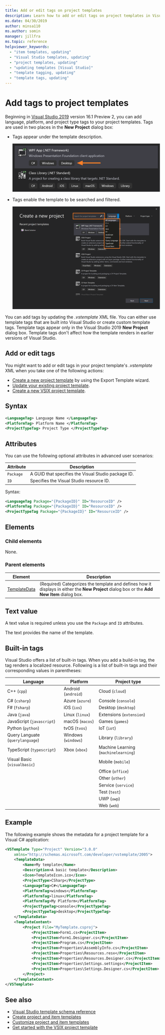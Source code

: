 ```yaml
---
title: Add or edit tags on project templates
description: Learn how to add or edit tags on project templates in Visual Studio.
ms.date: 04/30/2019
author: minsa110
ms.author: somin
manager: jillfra
ms.topic: reference
helpviewer_keywords:
  - "item templates, updating"
  - "Visual Studio templates, updating"
  - "project templates, updating"
  - "updating templates [Visual Studio]"
  - "template tagging, updating"
  - "template tags, updating"
---
```

# Add tags to project templates

Beginning in [Visual Studio 2019](https://visualstudio.microsoft.com/downloads/) version 16.1 Preview 2, you can add language, platform, and project type tags to your project templates. Tags are used in two places in the **New Project** dialog box:

- Tags appear under the template description.

   ![Project template with tags in the New Project dialog box](media/npd-item-with-template-tags.png)

- Tags enable the template to be searched and filtered.

   ![Search and filter in the New Project dialog box](media/npd-search-and-filter.png)

You can add tags by updating the *.vstemplate* XML file. You can either use template tags that are built into Visual Studio or create custom template tags. Template tags appear only in the Visual Studio 2019 **New Project** dialog box. Template tags don't affect how the template renders in earlier versions of Visual Studio.

## Add or edit tags

You might want to add or edit tags in your project template's *.vstemplate* XML when you take one of the following actions:

* [Create a new project template](/visualstudio/ide/how-to-create-project-templates) by using the Export Template wizard.
* [Update your existing project template](/visualstudio/ide/how-to-update-existing-templates).
* [Create a new VSIX project template](/visualstudio/extensibility/getting-started-with-the-vsix-project-template).

## Syntax

```xml
<LanguageTag> Language Name </LanguageTag>
<PlatformTag> Platform Name </PlatformTag>
<ProjectTypeTag> Project Type </ProjectTypeTag>
```

## Attributes

You can use the following optional attributes in advanced user scenarios:

|Attribute|Description|
|---------------|-----------------|
|`Package`|A GUID that specifies the Visual Studio package ID.|
|`ID`|Specifies the Visual Studio resource ID.|

Syntax:

```xml
<LanguageTag Package="{PackageID}" ID="ResourceID" />
<PlatformTag Package="{PackageID}" ID="ResourceID" />
<ProjectTypeTag Package="{PackageID}" ID="ResourceID" />
```

## Elements

### Child elements

None.

### Parent elements

|Element|Description|
|-------------|-----------------|
|[TemplateData](../extensibility/templatedata-element-visual-studio-templates.md)|(Required) Categorizes the template and defines how it displays in either the **New Project** dialog box or the **Add New Item** dialog box.|

## Text value

A text value is required unless you use the `Package` and `ID` attributes.

The text provides the name of the template.

## Built-in tags

Visual Studio offers a list of built-in tags. When you add a build-in tag, the tag renders a localized resource. Following is a list of built-in tags and their corresponding values in parentheses:

| Language | Platform | Project type |
| -- | -- | -- |
| C++ (`cpp`) | Android (`android`) | Cloud (`cloud`) |
| C# (`csharp`) | Azure (`azure`) | Console (`console`) |
| F# (`fsharp`) | iOS (`ios`) | Desktop (`desktop`) |
| Java (`java`) | Linux (`linux`) | Extensions (`extension`) |
| JavaScript (`javascript`) | macOS (`macos`) | Games (`games`) |
| Python (`python`) | tvOS (`tvos`) | IoT (`iot`) |
| Query Languate (`querylanguage`) | Windows (`windows`) | Library (`library`) |
| TypeScript (`typescript`) | Xbox (`xbox`) | Machine Learning (`machinelearning`) |
| Visual Basic (`visualbasic`) | | Mobile (`mobile`) |
| | | Office (`office`) |
| | | Other (`other`) |
| | | Service (`service`) |
| | | Test (`test`) |
| | | UWP (`uwp`) |
| | | Web (`web`) |

## Example

The following example shows the metadata for a project template for a Visual C# application:

```xml
<VSTemplate Type="Project" Version="3.0.0"
    xmlns="http://schemas.microsoft.com/developer/vstemplate/2005">
    <TemplateData>
        <Name>My template</Name>
        <Description>A basic template</Description>
        <Icon>TemplateIcon.ico</Icon>
        <ProjectType>CSharp</ProjectType>
        <LanguageTag>C#</LanguageTag>
        <PlatformTag>windows</PlatformTag>
        <PlatformTag>linux</PlatformTag>
        <PlatformTag>My Platform</PlatformTag>
        <ProjectTypeTag>console</ProjectTypeTag>
        <ProjectTypeTag>desktop</ProjectTypeTag>
    </TemplateData>
    <TemplateContent>
        <Project File="MyTemplate.csproj">
            <ProjectItem>Form1.cs<ProjectItem>
            <ProjectItem>Form1.Designer.cs</ProjectItem>
            <ProjectItem>Program.cs</ProjectItem>
            <ProjectItem>Properties\AssemblyInfo.cs</ProjectItem>
            <ProjectItem>Properties\Resources.resx</ProjectItem>
            <ProjectItem>Properties\Resources.Designer.cs</ProjectItem>
            <ProjectItem>Properties\Settings.settings</ProjectItem>
            <ProjectItem>Properties\Settings.Designer.cs</ProjectItem>
        </Project>
    </TemplateContent>
</VSTemplate>
```

## See also

- [Visual Studio template schema reference](/visualstudio/extensibility/visual-studio-template-schema-reference)
- [Create project and item templates](/visualstudio/ide/creating-project-and-item-templates)
- [Customize project and item templates](/visualstudio/ide/customizing-project-and-item-templates)
- [Get started with the VSIX project template](/visualstudio/extensibility/getting-started-with-the-vsix-project-template)